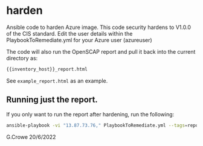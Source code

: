# harden
Ansible code to harden Azure image.
This code security hardens to V1.0.0 of the CIS standard.
Edit the user details within the PlaybookToRemediate.yml for your Azure user (azureuser)

The code will also run the OpenSCAP report and pull it back into the current directory as:
```bash
{{inventory_host}}_report.html
```
See ```example_report.html``` as an example.

## Running just the report.
If you only want to run the report after hardening, run the following:
```bash
ansible-playbook -vi "13.87.73.76," PlaybookToRemediate.yml --tags=report_only
```


G.Crowe 20/6/2022
